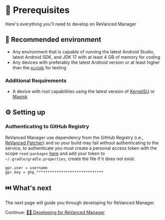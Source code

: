 # 💼 Prerequisites

Here's everything you'll need to develop on ReVanced Manager

## 🤝 Recommended environment

- Any environment that is capable of running the latest Android Studio, latest Android SDK, and JDK 17 with at least 4 GB of memory for coding
- Any devices with preferably the latest Android version or at least higher than the [`minSdk`](/app/build.gradle.kts) for testing

### Additional Requirements

- A device with root capabilities using the latest version of [KernelSU](https://github.com/tiann/KernelSU) or [Magisk](https://github.com/topjohnwu/Magisk)

## ⚙️ Setting up

### Authenticating to GitHub Registry

ReVanced Manager use dependency from the GitHub Registry (i.e., [ReVanced Patcher](https://github.com/ReVanced/revanced-patcher/packages)) and so your build may fail without authenticating to the service,
to authenticate you must create a personal access token with the scope `read:packages` [here](https://github.com/settings/tokens/new?scopes=read:packages&description=ReVanced)
and add your token to `~/.gradle/gradle.properties`, create the file if it does not exist.

```properties
gpr.user = username
gpr.key = ghp_******************************
```

## ⏭️ What's next

The next page will guide you through developing for ReVanced Manager.

Continue: [🧑‍💻 Developing for ReVanced Manager](1_develop.md)
